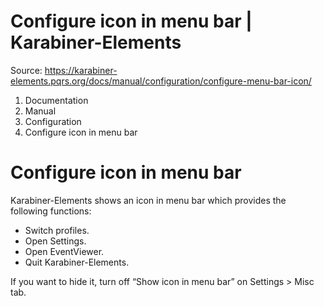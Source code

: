 # Configure icon in menu bar | Karabiner-Elements

Source: https://karabiner-elements.pqrs.org/docs/manual/configuration/configure-menu-bar-icon/

1. Documentation
1. Manual
1. Configuration
1. Configure icon in menu bar

# Configure icon in menu bar

Karabiner-Elements shows an icon in menu bar which provides the following functions:

- Switch profiles.
- Open Settings.
- Open EventViewer.
- Quit Karabiner-Elements.

If you want to hide it, turn off “Show icon in menu bar” on Settings > Misc tab.

